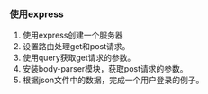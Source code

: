 ### 使用express
1. 使用express创建一个服务器
2. 设置路由处理get和post请求。
3. 使用query获取get请求的参数。
4. 安装body-parser模块，获取post请求的参数。
5. 根据json文件中的数据，完成一个用户登录的例子。